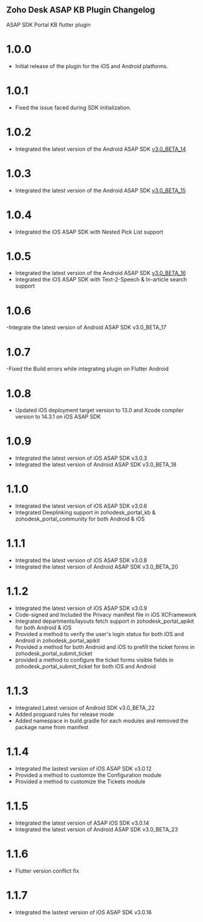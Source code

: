 ## Zoho Desk ASAP KB Plugin Changelog

ASAP SDK Portal KB flutter plugin

# 1.0.0

- Initial release of the plugin for the iOS and Android platforms.

# 1.0.1

- Fixed the issue faced during SDK initialization.

# 1.0.2

- Integrated the latest version of the Android ASAP SDK [v3.0_BETA_14](https://help.zoho.com/portal/en/kb/desk/developer-space/asap/android-sdk/articles/working-with-the-asap-sdk-for-android-version#30_BETA-14)

# 1.0.3

- Integrated the latest version of the Android ASAP SDK [v3.0_BETA_15](https://help.zoho.com/portal/en/kb/desk/developer-space/asap/android-sdk/articles/working-with-the-asap-sdk-for-android-version#30_BETA-15)

# 1.0.4

- Integrated the iOS ASAP SDK with Nested Pick List support

# 1.0.5
- Integrated the latest version of the Android ASAP SDK [v3.0_BETA_16](https://help.zoho.com/portal/en/kb/desk/developer-space/asap/android-sdk/articles/working-with-the-asap-sdk-for-android-version#30_BETA-16)
- Integrated the iOS ASAP SDK with Text-2-Speech & In-article search support

# 1.0.6
-Integrate the latest version of Android ASAP SDK v3.0_BETA_17

# 1.0.7
-Fixed the Build errors while integrating plugin on Flutter Android

# 1.0.8
- Updated iOS deployment target version to 13.0 and Xcode compiler version to 14.3.1 on iOS ASAP SDK

# 1.0.9
- Integrated the latest version of iOS ASAP SDK v3.0.3
- Integrated the latest version of Android ASAP SDK v3.0_BETA_18

# 1.1.0
- Integrated the latest version of iOS ASAP SDK v3.0.6
- Integrated Deeplinking support in zohodesk_portal_kb & zohodesk_portal_community for both Android & iOS

# 1.1.1
- Integrated the latest version of iOS ASAP SDK v3.0.8
- Integrated the latest version of Android ASAP SDK v3.0_BETA_20

# 1.1.2
- Integrated the latest version of iOS ASAP SDK v3.0.9
- Code-signed and Included the Privacy manifest file in iOS XCFramework
- Integrated departments/layouts fetch support in zohodesk_portal_apikit for both Android & iOS
- Provided a method to verify the user's login status for both iOS and Android in zohodesk_portal_apikit
- Provided a method for both Android and iOS to prefill the ticket forms in zohodesk_portal_submit_ticket
- provided a method to configure the ticket forms visible fields in zohodesk_portal_submit_ticket for both iOS and Android

# 1.1.3
- Integrated Latest version of Android SDK v3.0_BETA_22
- Added proguard rules for release mode
- Added namespace in build.gradle for each modules and removed the package name from manifest
  
# 1.1.4
- Integrated the lastest version of iOS ASAP SDK v3.0.12
- Provided a method to customize the Configuration module
- Provided a method to customize the Tickets module

# 1.1.5
- Integrated the latest version of ASAP iOS SDK v3.0.14
- Integrated the latest version of Android ASAP SDK v3.0_BETA_23

# 1.1.6
- Flutter version conflict fix

# 1.1.7
- Integrated the lastest version of iOS ASAP SDK v3.0.16